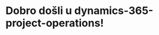 # <a name="welcome-to-dynamics-365-project-operations"></a>Dobro došli u dynamics-365-project-operations!